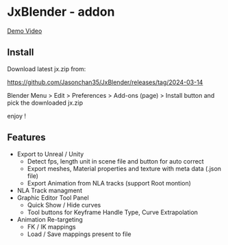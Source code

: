 # JxBlender - addon

[Demo Video](screenshots/JxBlender%20-%202024-03-13_c.mp4)

## Install

Download latest jx.zip from:

https://github.com/Jasonchan35/JxBlender/releases/tag/2024-03-14

Blender Menu > Edit > Preferences > Add-ons (page) > Install button
and pick the downloaded jx.zip

enjoy !

## Features
- Export to Unreal / Unity
	- Detect fps, length unit in scene file and button for auto correct
	- Export meshes, Material properties and texture with meta data (.json file)
	- Export Animation from NLA tracks (support Root montion)
- NLA Track managment
- Graphic Editor Tool Panel
	- Quick Show / Hide curves
	- Tool buttons for Keyframe Handle Type, Curve Extrapolation
- Animation Re-targeting
	- FK / IK mappings
	- Load / Save mappings present to file